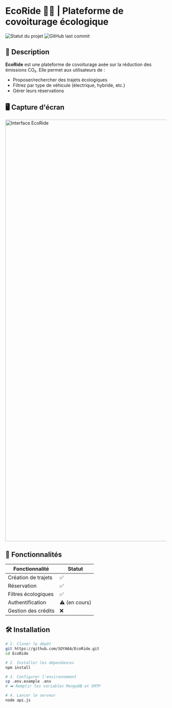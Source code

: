 
# EcoRide 🌿🚗 | Plateforme de covoiturage écologique

![Statut du projet](https://img.shields.io/badge/Statut-En%20développement-orange) 
![GitHub last commit](https://img.shields.io/github/last-commit/votre-user/EcoRide)

## 📝 Description
**EcoRide** est une plateforme de covoiturage axée sur la réduction des émissions CO₂. Elle permet aux utilisateurs de :
- Proposer/rechercher des trajets écologiques
- Filtrez par type de véhicule (électrique, hybride, etc.)
- Gérer leurs réservations

## 🖥️ Capture d'écran
<img width="1319" alt="Interface EcoRide" src="https://github.com/user-attachments/assets/f73c8567-d599-4c21-b614-3a71962f3675">

## 🚀 Fonctionnalités
| Fonctionnalité               | Statut       |
|------------------------------|-------------|
| Création de trajets          | ✅           |
| Réservation                  | ✅           |
| Filtres écologiques          | ✅           |
| Authentification             | ⚠️ (en cours)|
| Gestion des crédits          | ❌           |

## 🛠️ Installation
```bash
# 1. Cloner le dépôt
git https://github.com/SOYA6A/EcoRide.git
cd EcoRide

# 2. Installer les dépendances
npm install

# 3. Configurer l'environnement
cp .env.example .env
# ➡️ Remplir les variables MongoDB et SMTP

# 4. Lancer le serveur
node api.js